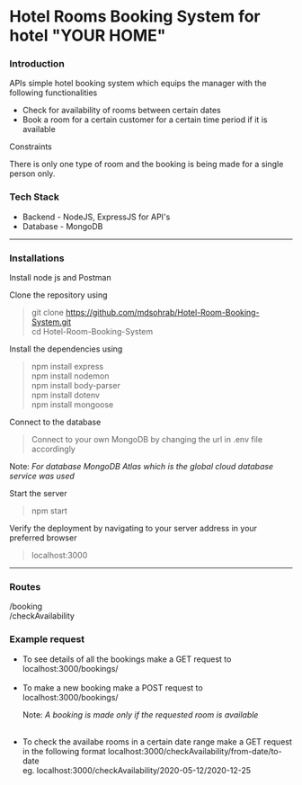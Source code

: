 <body>
<h1> Hotel Rooms Booking System for hotel "YOUR HOME" </h1>

<h3>Introduction</h3>
<p> APIs simple hotel booking system which equips the manager with the following functionalities</p>
<ul>
  <li>Check for availability of rooms between certain dates</li>
  <li>Book a room for a certain customer for a certain time period if it is available</li>
</ul>
<p>Constraints</p>
There is only one type of room and the booking is being made for a single person only.

<h3>Tech Stack</h3>
<ul>
  <li>Backend - NodeJS, ExpressJS for API's</li>
  <li>Database - MongoDB</li>
</ul>
<hr>
<h3>Installations</h3>

Install node js and Postman <br>

Clone the repository using<br>
>git clone https://github.com/mdsohrab/Hotel-Room-Booking-System.git <br>
>cd Hotel-Room-Booking-System <br>

Install the dependencies using<br>
>npm install express<br>
>npm install nodemon<br>
>npm install body-parser<br>
>npm install dotenv <br>
>npm install mongoose <br>

Connect to the database <br>
>Connect to your own MongoDB by changing the url in .env file accordingly <br>

<p>Note: <i>For database MongoDB Atlas which is the global cloud database service was used</i></p>

Start the server<br>
>npm start<br>

Verify the deployment by navigating to your server address in your preferred browser<br>
>localhost:3000<br>

<hr>
<h3>Routes</h3>
/booking <br>
/checkAvailability <br>

<h3>Example request</h3>
<ul>
  <li>
    To see details of all the bookings make a GET request to localhost:3000/bookings/
  </li><br>
  <li>
    To make a new booking make a POST request to localhost:3000/bookings/
    <p>Note:<i> A booking is made only if the requested room is available</i></p>
  </li><br>
  <li>
    To check the availabe rooms in a certain date range make a GET request in the following format localhost:3000/checkAvailability/from-date/to-date<br>eg. localhost:3000/checkAvailability/2020-05-12/2020-12-25
  </li>
</ul>
</body>
